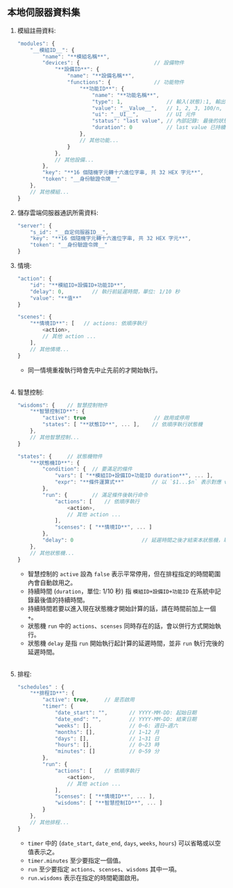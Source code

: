 本地伺服器資料集
---

1. 模組註冊資料:

    ```js
    "modules": {
        "__模組ID__": {
            "name": "**模組名稱**",
            "devices": {                        // 設備物件
                "**設備ID**": {
                    "name": "**設備名稱**",
                    "functions": {              // 功能物件
                        "**功能ID**": {
                            "name": "**功能名稱**",
                            "type": 1,              // 輸入(狀態):1, 輸出(控制):2, 輸出入:3
                            "value": "__Value__",   // 1, 2, 3, 100/n, n1~n2
                            "ui": "__UI__",         // UI 元件
                            "status": "last value", // 內部記錄: 最後的狀態或設定值
                            "duration": 0           // last value 已持續多久，單位: 1/10 秒
                        },
                        // 其他功能...
                    }
                },
                // 其他設備...
            },
            "key": "**16 個隨機字元轉十六進位字串, 共 32 HEX 字元**",
            "token": "__身份驗證令牌__"
        },
        // 其他模組...
    }
    ```

1. 儲存雲端伺服器通訊所需資料:

    ```js
    "server": {
        "s_id": "__自定伺服器ID__",
        "key": "**16 個隨機字元轉十六進位字串, 共 32 HEX 字元**",
        "token": "__身份驗證令牌__"
    }
    ```

1. 情境:

    ```js
    "action": {
        "id": "**模組ID+設備ID+功能ID**",
        "delay": 0,         // 執行前延遲時間，單位: 1/10 秒
        "value": "**值**"
    }

    "scenes": {
        "**情境ID**": [   // actions: 依順序執行
            <action>,
            // 其他 action ...
        ],
        // 其他情境...
    }
    ```

    * 同一情境重複執行時會先中止先前的才開始執行。
    <br>

1. 智慧控制:

    ```js
    "wisdoms": {    // 智慧控制物件
        "**智慧控制ID**": {
            "active": true                      // 啟用或停用
            "states": [ "**狀態ID**", ... ],    // 依順序執行狀態機
        },
        // 其他智慧控制...
    }

    "states": {     // 狀態機物件
        "**狀態機ID**": {
            "condition": {  // 要滿足的條件
                "vars": [ "**模組ID+設備ID+功能ID duration**", ... ],
                "expr": "**條件運算式**"         // 以 `$1...$n` 表示對應 vars[] 的 `模組ID+設備ID+功能ID` 狀態值
            },
            "run": {        // 滿足條件後執行命令
                "actions": [    // 依順序執行
                    <action>,
                    // 其他 action ...
                ],
                "scenses": [ "**情境ID**", ... ]
            },
            "delay": 0                      // 延遲時間之後才結束本狀態機，單位: 1/10 秒
        },
        // 其他狀態機...
    }
    ```

    * 智慧控制的 `active` 設為 `false` 表示平常停用，但在排程指定的時間範圍內會自動啟用之。
    * 持續時間 (`duration`，單位: 1/10 秒) 指 `模組ID+設備ID+功能ID` 在系統中記錄最後值的持續時間。
    * 持續時間若要以進入現在狀態機才開始計算的話，請在時間前加上一個 `+`。
    * 狀態機 `run` 中的 `actions`、`scenses` 同時存在的話，會以併行方式開始執行。
    * 狀態機 `delay` 是指 `run` 開始執行起計算的延遲時間，並非 `run` 執行完後的延遲時間。
    <br>

1. 排程:

    ```js
    "schedules" : {
        "**排程ID**": {
            "active": true,     // 是否啟用
            "timer": {
                "date_start": "",       // YYYY-MM-DD: 起始日期
                "date_end": "",         // YYYY-MM-DD: 結束日期
                "weeks": [],            // 0~6: 週日~週六
                "months": [],           // 1~12 月
                "days": [],             // 1~31 日
                "hours": [],            // 0~23 時
                "minutes": []           // 0~59 分
            },
            "run": {
                "actions": [    // 依順序執行
                    <action>,
                    // 其他 action ...
                ],
                "scenses": [ "**情境ID**", ... ],
                "wisdoms": [ "**智慧控制ID**", ... ]
            }
        },
        // 其他排程...
    }
    ```

    * `timer` 中的 (`date_start`, `date_end`, `days`, `weeks`, `hours`) 可以省略或以空值表示之。
    * `timer.minutes` 至少要指定一個值。
    * `run` 至少要指定 `actions`、`scenses`、`wisdoms` 其中一項。
    * `run.wisdoms` 表示在指定的時間範圍啟用。
